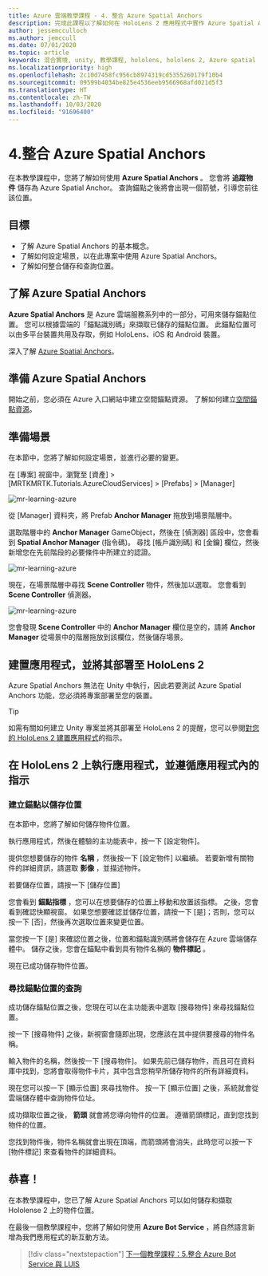 ```yaml
---
title: Azure 雲端教學課程 - 4. 整合 Azure Spatial Anchors
description: 完成此課程以了解如何在 HoloLens 2 應用程式中實作 Azure Spatial Anchors。
author: jessemcculloch
ms.author: jemccull
ms.date: 07/01/2020
ms.topic: article
keywords: 混合實境, unity, 教學課程, hololens, hololens 2, Azure spatial anchors
ms.localizationpriority: high
ms.openlocfilehash: 2c10d7458fc956cb8974319cd5355260179f10b4
ms.sourcegitcommit: 09599b4034be825e4536eeb9566968afd021d5f3
ms.translationtype: HT
ms.contentlocale: zh-TW
ms.lasthandoff: 10/03/2020
ms.locfileid: "91696400"
---
```

# <a name="4-integrating-azure-spatial-anchors"></a>4.整合 Azure Spatial Anchors

在本教學課程中，您將了解如何使用 **Azure Spatial Anchors** 。 您會將 **追蹤物件** 儲存為 Azure Spatial Anchor。 查詢錨點之後將會出現一個箭號，引導您前往該位置。

## <a name="objectives"></a>目標

* 了解 Azure Spatial Anchors 的基本概念。
* 了解如何設定場景，以在此專案中使用 Azure Spatial Anchors。
* 了解如何整合儲存和查詢位置。

## <a name="understanding-azure-spatial-anchors"></a>了解 Azure Spatial Anchors

 **Azure Spatial Anchors** 是 Azure 雲端服務系列中的一部分，可用來儲存錨點位置。 您可以根據雲端的「錨點識別碼」來擷取已儲存的錨點位置。 此錨點位置可以由多平台裝置共用及存取，例如 HoloLens、iOS 和 Android 裝置。

深入了解 [Azure Spatial Anchors](https://docs.microsoft.com/azure/spatial-anchors/overview)。

## <a name="preparing-azure-spatial-anchors"></a>準備 Azure Spatial Anchors

開始之前，您必須在 Azure 入口網站中建立空間錨點資源。
了解如何建立[空間錨點資源](https://docs.microsoft.com/azure/spatial-anchors/quickstarts/get-started-hololens#create-a-spatial-anchors-resource)。

## <a name="preparing-the-scene"></a>準備場景

在本節中，您將了解如何設定場景，並進行必要的變更。

在 [專案] 視窗中，瀏覽至 [資產] > [MRTKMRTK.Tutorials.AzureCloudServices] > [Prefabs] > [Manager]

![mr-learning-azure](images/mr-learning-azure/tutorial4-section1-step1-1.png)

從 [Manager] 資料夾，將 Prefab **Anchor Manager** 拖放到場景階層中。

選取階層中的 **Anchor Manager** GameObject，然後在 [偵測器] 區段中，您會看到 **Spatial Anchor Manager** (指令碼)。 尋找 [帳戶識別碼] 和 [金鑰] 欄位，然後新增您在先前階段的必要條件中所建立的認證。

![mr-learning-azure](images/mr-learning-azure/tutorial4-section1-step2-1.png)

現在，在場景階層中尋找 **Scene Controller** 物件，然後加以選取。 您會看到 **Scene Controller** 偵測器。

![mr-learning-azure](images/mr-learning-azure/tutorial4-section1-step3-1.png)

您會發現 **Scene Controller** 中的 **Anchor Manager** 欄位是空的，請將 **Anchor Manager** 從場景中的階層拖放到該欄位，然後儲存場景。

## <a name="build-and-deploy-the-app-to-your-hololens-2"></a>建置應用程式，並將其部署至 HoloLens 2

Azure Spatial Anchors 無法在 Unity 中執行，因此若要測試 Azure Spatial Anchors 功能，您必須將專案部署至您的裝置。

> [!TIP]
> 如需有關如何建立 Unity 專案並將其部署至 HoloLens 2 的提醒，您可以參閱[對您的 HoloLens 2 建置應用程式](mr-learning-base-02.md#building-your-application-to-your-hololens-2)的指示。

## <a name="run-the-app-on-your-hololens-2-and-follow-the-in-app-instructions"></a>在 HoloLens 2 上執行應用程式，並遵循應用程式內的指示

### <a name="create-an-anchor-to-store-a-location"></a>建立錨點以儲存位置

在本節中，您將了解如何儲存物件位置。

執行應用程式，然後在體驗的主功能表中，按一下 [設定物件]。

提供您想要儲存的物件 **名稱** ，然後按一下 [設定物件] 以繼續。 若要新增有關物件的詳細資訊，請選取 **影像** ，並描述物件。

若要儲存位置，請按一下 [儲存位置]

您會看到 **錨點指標** ，您可以在想要儲存的位置上移動和放置該指標。 之後，您會看到確認快顯視窗。 如果您想要確認並儲存位置，請按一下 [是]；否則，您可以按一下 [否]，然後再次選取位置來變更位置。

當您按一下 [是] 來確認位置之後，位置和錨點識別碼將會儲存在 Azure 雲端儲存體中。 儲存之後，您會在錨點中看到具有物件名稱的 **物件標記** 。

現在已成功儲存物件位置。

### <a name="query-for-finding-an-anchor-location"></a>尋找錨點位置的查詢

成功儲存錨點位置之後，您現在可以在主功能表中選取 [搜尋物件] 來尋找錨點位置。

按一下 [搜尋物件] 之後，新視窗會隨即出現，您應該在其中提供要搜尋的物件名稱。

輸入物件的名稱，然後按一下 [搜尋物件]。 如果先前已儲存物件，而且可在資料庫中找到，您將會取得物件卡片，其中包含您稍早所儲存物件的所有詳細資料。

現在您可以按一下 [顯示位置] 來尋找物件。 按一下 [顯示位置] 之後，系統就會從雲端儲存體中查詢物件位址。

成功擷取位置之後， **箭頭** 就會將您導向物件的位置。 遵循箭頭標記，直到您找到物件的位置。

您找到物件後，物件名稱就會出現在頂端，而箭頭將會消失，此時您可以按一下 [物件標記] 來查看物件的詳細資料。

## <a name="congratulations"></a>恭喜！

在本教學課程中，您已了解 Azure Spatial Anchors 可以如何儲存和擷取 Hololense 2 上的物件位置。

在最後一個教學課程中，您將了解如何使用 **Azure Bot Service** ，將自然語言新增為我們應用程式的新互動方法。

> [!div class="nextstepaction"]
> [下一個教學課程：5.整合 Azure Bot Service 與 LUIS](mr-learning-azure-05.md)
